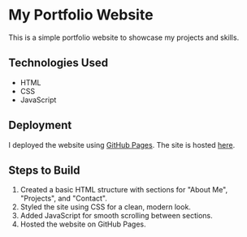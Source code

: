 # My Portfolio Website

This is a simple portfolio website to showcase my projects and skills.

## Technologies Used

- HTML
- CSS
- JavaScript

## Deployment

I deployed the website using [GitHub Pages](https://pages.github.com/). The site is hosted [here](https://your-username.github.io/portfolio-website).

## Steps to Build

1. Created a basic HTML structure with sections for "About Me", "Projects", and "Contact".
2. Styled the site using CSS for a clean, modern look.
3. Added JavaScript for smooth scrolling between sections.
4. Hosted the website on GitHub Pages.
